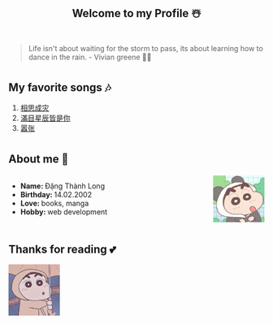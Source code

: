 <h2 align="center">Welcome to my Profile ☃️</h2>

#

> Life isn't about waiting for the storm to pass, its about learning how to dance in the rain. - Vivian greene 🌟🌟

#

## My favorite songs 🎶
1. [相思成灾](https://youtu.be/wfHBy48BMNw)
2. [滿目星辰皆是你](https://youtu.be/a4GmmHzXF9Y)
3. [嚣张](https://youtu.be/js7_OSmYDxg)

#

## About me 🐼
<div class="box-1">
    <ul>
        <li>Name:
            <span>Đặng Thành Long</span>
        </li>
        <li>Birthday:
            <span>14.02.2002</span>
        </li>
        <li>Love:
            <span>books, manga</span>
        </li>
        <li>Hobby:
            <span>web development</span>
        </li>
    </ul>
    <img src="./imgs/shin_panda.jpg"  width="20%">
</div>

#

## Thanks for reading 💕

<img src="./imgs/shin_raincoat.jpg"  width="20%">

#

<style>
    .box-1 {
        display: flex;
        justify-content: space-between;
        align-items: center;
        margin-bottom: 30px;
    }
    .box-1 > ul li {
        font-weight: bold
    }
    span {
        font-weight: normal
    }
</style>